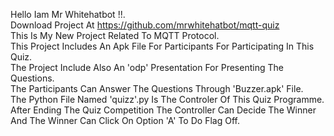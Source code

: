 Hello Iam Mr Whitehatbot !!.<br>
Download Project At <a href='https://github.com/mrwhitehatbot/mqtt-quiz'>https://github.com/mrwhitehatbot/mqtt-quiz</a> <br>
This Is My New Project Related To MQTT Protocol. <br>
This Project Includes An Apk File For Participants For Participating In This Quiz.<br>
The Project Include Also An 'odp' Presentation For Presenting The Questions.<br>
The Participants Can Answer The Questions Through 'Buzzer.apk' File.<br>
The Python File Named 'quizz'.py Is The Controler Of This Quiz Programme.<br>
After Ending The Quiz Competition The Controller Can Decide The Winner And The Winner Can Click On Option 'A' To Do Flag Off.<br>

